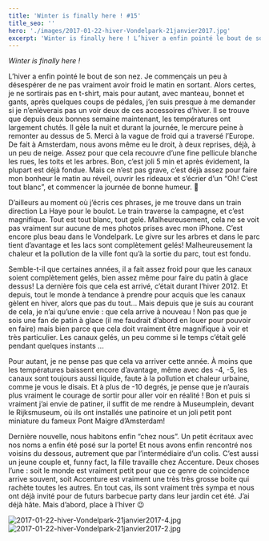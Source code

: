 ```yaml
---
title: 'Winter is finally here ! #15'
title_seo: ''
hero: './images/2017-01-22-hiver-Vondelpark-21janvier2017.jpg'
excerpt: 'Winter is finally here ! L’hiver a enfin pointé le bout de son nez. Je commençais un peu à désespérer de ne pas vraiment avoir froid le matin en sortant. Alors certes, je ne sortirais pas en t-shirt, mais pour autant, avec manteau, bonnet et gants, après quelques coups de pédales, j’en suis presque à me'
---
```


_Winter is finally here !_

L’hiver a enfin pointé le bout de son nez. Je commençais un peu à désespérer de ne pas vraiment avoir froid le matin en sortant. Alors certes, je ne sortirais pas en t-shirt, mais pour autant, avec manteau, bonnet et gants, après quelques coups de pédales, j’en suis presque à me demander si je n’enlèverais pas un voir deux de ces accessoires d’hiver.
Il se trouve que depuis deux bonnes semaine maintenant, les températures ont largement chutés. Il gèle la nuit et durant la journée, le mercure peine à remonter au dessus de 5. Merci à la vague de froid qui a traversé l’Europe. De fait à Amsterdam, nous avons même eu le droit, à deux reprises, déjà, à un peu de neige. Assez pour que cela recouvre d’une fine pellicule blanche les rues, les toits et les arbres. Bon, c’est joli 5 min et après évidement, la plupart est déjà fondue. Mais ce n’est pas grave, c’est déjà assez pour faire mon bonheur le matin au réveil, ouvrir les rideaux et s’écrier d’un “Oh! C’est tout blanc”, et commencer la journée de bonne humeur. 🙂

D’ailleurs au moment où j’écris ces phrases, je me trouve dans un train direction La Haye pour le boulot. Le train traverse la campagne, et c’est magnifique. Tout est tout blanc, tout gelé. Malheureusement, cela ne se voit pas vraiment sur aucune de mes photos prises avec mon iPhone. C’est encore plus beau dans le Vondelpark. Le givre sur les arbres et dans le parc tient d’avantage et les lacs sont complètement gelés! Malheureusement la chaleur et la pollution de la ville font qu’à la sortie du parc, tout est fondu.

Semble-t-il que certaines années, il a fait assez froid pour que les canaux soient complètement gelés, bien assez même pour faire du patin à glace dessus! La dernière fois que cela est arrivé, c’était durant l’hiver 2012. Et depuis, tout le monde à tendance à prendre pour acquis que les canaux gèlent en hiver, alors que pas du tout... Mais depuis que je suis au courant de cela, je n’ai qu’une envie : que cela arrive à nouveau ! Non pas que je sois une fan de patin à glace (il me faudrait d’abord en louer pour pouvoir en faire) mais bien parce que cela doit vraiment être magnifique à voir et très particulier. Les canaux gelés, un peu comme si le temps c’était gelé pendant quelques instants ...

Pour autant, je ne pense pas que cela va arriver cette année. À moins que les températures baissent encore d’avantage, même avec des -4, -5, les canaux sont toujours aussi liquide, faute à la pollution et chaleur urbaine, comme je vous le disais. Et à plus de -10 degrés, je pense que je n’aurais plus vraiment le courage de sortir pour aller voir en réalité ! Bon et puis si vraiment j’ai envie de patiner, il suffit de me rendre à Museumplein, devant le Rijksmuseum, où ils ont installés une patinoire et un joli petit pont miniature du fameux Pont Maigre d’Amsterdam!

Dernière nouvelle, nous habitons enfin “chez nous”. Un petit écritaux avec nos noms a enfin été posé sur la porte! Et nous avons enfin rencontré nos voisins du dessous, autrement que par l’intermédiaire d’un colis. C’est aussi un jeune couple et, funny fact, la fille travaille chez Accenture. Deux choses l’une : soit le monde est vraiment petit pour que ce genre de coincidence arrive souvent, soit Accenture est vraiment une très très grosse boite qui rachète toutes les autres. En tout cas, ils sont vraiment très sympa et nous ont déjà invité pour de futurs barbecue party dans leur jardin cet été. J’ai déjà hâte. Mais d’abord, place à l’hiver 😉

<img alt="2017-01-22-hiver-Vondelpark-21janvier2017-4.jpg" src="./images/2017-01-22-hiver-Vondelpark-21janvier2017-4.jpg">
<img alt="2017-01-22-hiver-Vondelpark-21janvier2017-2.jpg" src="./images/2017-01-22-hiver-Vondelpark-21janvier2017-2.jpg">

